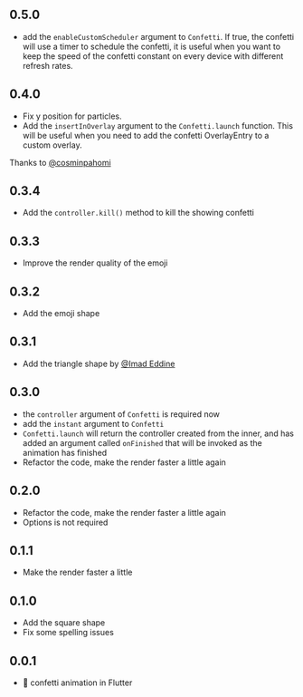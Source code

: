 ## 0.5.0

- add the `enableCustomScheduler` argument to `Confetti`. If true, the confetti will use a timer to schedule the confetti, it is useful when you want to keep the speed of the confetti constant on every device with different refresh rates.

## 0.4.0

- Fix y position for particles.
- Add the `insertInOverlay` argument to the `Confetti.launch` function. This will be useful when you need to add the confetti OverlayEntry to a custom overlay.

Thanks to [@cosminpahomi](https://github.com/cosminpahomi)

## 0.3.4

- Add the `controller.kill()` method to kill the showing confetti

## 0.3.3

- Improve the render quality of the emoji

## 0.3.2

- Add the emoji shape

## 0.3.1

- Add the triangle shape by [@Imad Eddine](https://github.com/DidoHZ)

## 0.3.0

- the `controller` argument of `Confetti` is required now
- add the `instant` argument to `Confetti`
- `Confetti.launch` will return the controller created from the inner, and has added an argument called `onFinished` that will be invoked as the animation has finished
- Refactor the code, make the render faster a little again

## 0.2.0

- Refactor the code, make the render faster a little again
- Options is not required

## 0.1.1

- Make the render faster a little

## 0.1.0

- Add the square shape
- Fix some spelling issues

## 0.0.1

- 🎉 confetti animation in Flutter

